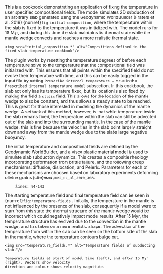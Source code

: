 This is a cookbook demonstrating an application of fixing the temperature
in user specified compositional fields. The model simulates 2D subduction of an arbitrary slab
generated using the Geodynamic WorldBuilder (Fraters et al. 2019) {numref}`fig:initial-composition`,
where the temperature within the slab is fixed to the temperature it was initialized with.
The model runs for 15 Myr, and during this time the slab maintains its thermal state
while the mantle wedge convects and reaches a more realistic thermal state.

```{figure-md} fig:initial-composition
<img src="initial_composition.*" alt="Compositions defined in the fixed slab temperature cookbook"/>
```

The plugin works by resetting the temperature degrees of before each temperature solve
to the temperature that the compositional field was initialized with. This ensures that
all points within the specified field do not evolve their temperature with time, and this can be easily
toggled in the input file by setting `Prescribe internal temperature = true` in the
`Prescribed internal temperature model` subsection. In this cookbook, the slab not only has its
temperature fixed, but its location is also fixed by making the field a `static` field. This allows for
the location of the mantle wedge to also be constant, and thus allows a steady state to be reached. This
is great for those interested in modeling the dynamics of the mantle wedge. A setback of this method,
however, is that while temperature inside the slab remains fixed, the temperature within the slab
can still be advected out of the slab and into the surrounding mantle. In the case of the
mantle wedge, this is fine because the velocities in the slab point largely straight down
and away from the mantle wedge due to the slabs large negative buoyancy.

The initial temperature and compositional fields are defined by the Geodynamic WorldBuilder, and a
visco plastic material model is used to simulate slab subduction dynamics. This creates a compositie rheology incorporating deformation from brittle failure, and the following creep mechanisms: diffusion, dislocation, and Peierls. Parameters for each of these mechanisms are choosen based on laboratory experiments deforming olivine grains {cite}`HK04,mei_et_al_2010_JGR`.
```{literalinclude} ../fixed_slab_temperature.prm
    :lines: 94-143
```

The starting temperature field and final temperature field can be seen in {numref}`fig:temperature-fields`
. Initially, the temperature in the mantle is not influenced by the presence of the slab, consequently if
a model were to start from this state the thermal structure of the mantle wedge would be incorrect which
could negatively impact model results. After 15 Myr, the temperature structure has evolved due to the
convection in the mantle wedge, and has taken on a more realistic shape. The advection of the temperature
from within the slab can be seen on the bottom side of the slab in the mantle, where the temperature
contours bulge out.

```{figure-md} fig:temperature-fields
<img src="temperature_fields.*" alt="Temperature fields of subducting slab."/>

Temperature fields at start of model time (left), and after 15 Myr (right). Vectors show velocity
direction and colour shows velocity magnitude.
```